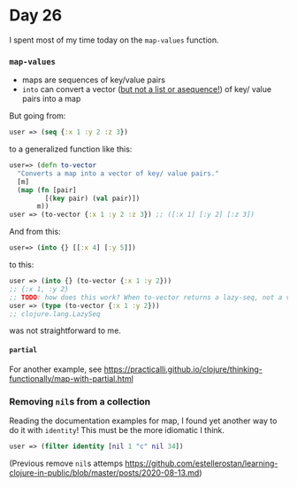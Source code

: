 # Day 26

I spent most of my time today on the `map-values` function.

### `map-values`
- maps are sequences of key/value pairs
- `into` can convert a vector ([but not a list or asequence!](https://clojuredocs.org/clojure.core/into#example-5858e2eae4b004d3a355e2c8)) of key/ value pairs 
into a map 

But going from:
``` clojure
user => (seq {:x 1 :y 2 :z 3})
```
to a generalized function like this:
``` clojure
user=> (defn to-vector
  "Converts a map into a vector of key/ value pairs."
  [m]
  (map (fn [pair]
         [(key pair) (val pair)])
       m))
user => (to-vector {:x 1 :y 2 :z 3}) ;; ([:x 1] [:y 2] [:z 3])
```

And from this:
``` clojure
user=> (into {} [[:x 4] [:y 5]])
```
to this:
``` clojure
user => (into {} (to-vector {:x 1 :y 2}))
;; {:x 1, :y 2}
;; TODO: how does this work? When to-vector returns a lazy-seq, not a vector... or is it?
user => (type (to-vector {:x 1 :y 2}))
;; clojure.lang.LazySeq
```

was not straightforward to me.

#### `partial`
For another example, see https://practicalli.github.io/clojure/thinking-functionally/map-with-partial.html

### Removing `nil`s from a collection
Reading the documentation examples for map, I found yet another way to do it with `identity`! This must be the more idiomatic I think.

``` clojure
user => (filter identity [nil 1 "c" nil 34])
```

(Previous remove `nil`s attemps https://github.com/estellerostan/learning-clojure-in-public/blob/master/posts/2020-08-13.md)
